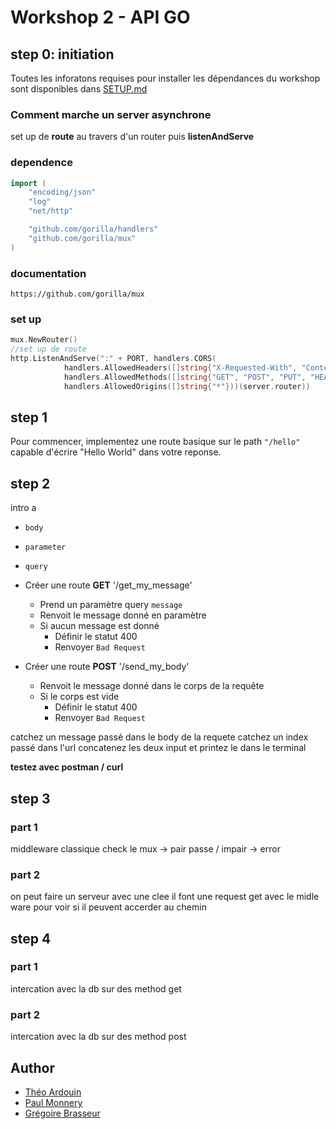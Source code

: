 # Workshop 2 - API GO

## step 0: initiation
Toutes les inforatons requises pour installer les dépendances du workshop sont disponibles dans [SETUP.md](./SETUP.md)


### Comment marche un server asynchrone
set up de **route** au travers d'un router puis **listenAndServe**

### dependence
```go
import (
	"encoding/json"
	"log"
	"net/http"

	"github.com/gorilla/handlers"
	"github.com/gorilla/mux"
)
```
### documentation

``https://github.com/gorilla/mux``

### set up

```go
mux.NewRouter()
//set up de route
http.ListenAndServe(":" + PORT, handlers.CORS(
			handlers.AllowedHeaders([]string{"X-Requested-With", "Content-Type", "Authorization"}),
			handlers.AllowedMethods([]string{"GET", "POST", "PUT", "HEAD", "OPTIONS"}),
			handlers.AllowedOrigins([]string{"*"}))(server.router))
```

## step 1

Pour commencer, implementez une route basique sur le path `"/hello"` capable d'écrire "Hello World" dans votre reponse.

## step 2

intro a
- `body`
- `parameter`
- `query`

- Créer une route **GET** '/get_my_message'
  - Prend un paramètre query `message`
  - Renvoit le message donné en paramètre
  - Si aucun message est donné
    - Définir le statut 400
    - Renvoyer `Bad Request`

- Créer une route **POST** '/send_my_body'
  - Renvoit le message donné dans le corps de la requête
  - Si le corps est vide
    - Définir le statut 400
    - Renvoyer `Bad Request`

catchez un message passé dans le body de la requete
catchez un index passé dans l'url
concatenez les deux input et printez le dans le terminal

**testez avec postman / curl**

## step 3
### part 1

middleware classique
check le mux -> pair passe / impair -> error

### part 2
on peut faire un serveur avec une clee il font une request get avec le midle ware pour voir si il peuvent accerder au chemin

## step 4
### part 1

intercation avec la db sur des method get

### part 2

intercation avec la db sur des method post


## Author
- [Théo Ardouin](https://github.com/CrystallizedYou/)
- [Paul Monnery](https://github.com/PaulMonnery/)
- [Grégoire Brasseur](https://github.com/lerimeur/)